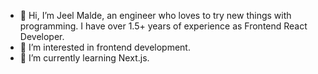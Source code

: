 - 👋 Hi, I’m Jeel Malde, an engineer who loves to try new things with programming. I have over 1.5+ years of experience as Frontend React Developer.
- 👀 I’m interested in frontend development.
- 🌱 I’m currently learning Next.js.

<!---
Jeelmalde/Jeelmalde is a ✨ special ✨ repository because its `README.md` (this file) appears on your GitHub profile.
You can click the Preview link to take a look at your changes.
--->
